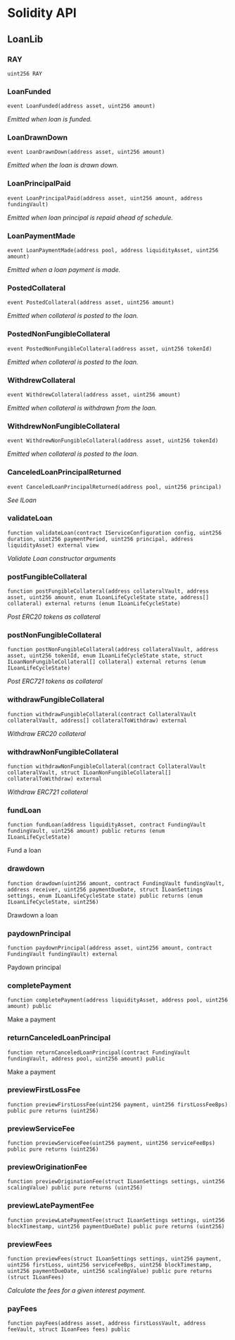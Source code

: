 # Solidity API

## LoanLib

### RAY

```solidity
uint256 RAY
```

### LoanFunded

```solidity
event LoanFunded(address asset, uint256 amount)
```

_Emitted when loan is funded._

### LoanDrawnDown

```solidity
event LoanDrawnDown(address asset, uint256 amount)
```

_Emitted when the loan is drawn down._

### LoanPrincipalPaid

```solidity
event LoanPrincipalPaid(address asset, uint256 amount, address fundingVault)
```

_Emitted when loan principal is repaid ahead of schedule._

### LoanPaymentMade

```solidity
event LoanPaymentMade(address pool, address liquidityAsset, uint256 amount)
```

_Emitted when a loan payment is made._

### PostedCollateral

```solidity
event PostedCollateral(address asset, uint256 amount)
```

_Emitted when collateral is posted to the loan._

### PostedNonFungibleCollateral

```solidity
event PostedNonFungibleCollateral(address asset, uint256 tokenId)
```

_Emitted when collateral is posted to the loan._

### WithdrewCollateral

```solidity
event WithdrewCollateral(address asset, uint256 amount)
```

_Emitted when collateral is withdrawn from the loan._

### WithdrewNonFungibleCollateral

```solidity
event WithdrewNonFungibleCollateral(address asset, uint256 tokenId)
```

_Emitted when collateral is posted to the loan._

### CanceledLoanPrincipalReturned

```solidity
event CanceledLoanPrincipalReturned(address pool, uint256 principal)
```

_See ILoan_

### validateLoan

```solidity
function validateLoan(contract IServiceConfiguration config, uint256 duration, uint256 paymentPeriod, uint256 principal, address liquidityAsset) external view
```

_Validate Loan constructor arguments_

### postFungibleCollateral

```solidity
function postFungibleCollateral(address collateralVault, address asset, uint256 amount, enum ILoanLifeCycleState state, address[] collateral) external returns (enum ILoanLifeCycleState)
```

_Post ERC20 tokens as collateral_

### postNonFungibleCollateral

```solidity
function postNonFungibleCollateral(address collateralVault, address asset, uint256 tokenId, enum ILoanLifeCycleState state, struct ILoanNonFungibleCollateral[] collateral) external returns (enum ILoanLifeCycleState)
```

_Post ERC721 tokens as collateral_

### withdrawFungibleCollateral

```solidity
function withdrawFungibleCollateral(contract CollateralVault collateralVault, address[] collateralToWithdraw) external
```

_Withdraw ERC20 collateral_

### withdrawNonFungibleCollateral

```solidity
function withdrawNonFungibleCollateral(contract CollateralVault collateralVault, struct ILoanNonFungibleCollateral[] collateralToWithdraw) external
```

_Withdraw ERC721 collateral_

### fundLoan

```solidity
function fundLoan(address liquidityAsset, contract FundingVault fundingVault, uint256 amount) public returns (enum ILoanLifeCycleState)
```

Fund a loan

### drawdown

```solidity
function drawdown(uint256 amount, contract FundingVault fundingVault, address receiver, uint256 paymentDueDate, struct ILoanSettings settings, enum ILoanLifeCycleState state) public returns (enum ILoanLifeCycleState, uint256)
```

Drawdown a loan

### paydownPrincipal

```solidity
function paydownPrincipal(address asset, uint256 amount, contract FundingVault fundingVault) external
```

Paydown principal

### completePayment

```solidity
function completePayment(address liquidityAsset, address pool, uint256 amount) public
```

Make a payment

### returnCanceledLoanPrincipal

```solidity
function returnCanceledLoanPrincipal(contract FundingVault fundingVault, address pool, uint256 amount) public
```

Make a payment

### previewFirstLossFee

```solidity
function previewFirstLossFee(uint256 payment, uint256 firstLossFeeBps) public pure returns (uint256)
```

### previewServiceFee

```solidity
function previewServiceFee(uint256 payment, uint256 serviceFeeBps) public pure returns (uint256)
```

### previewOriginationFee

```solidity
function previewOriginationFee(struct ILoanSettings settings, uint256 scalingValue) public pure returns (uint256)
```

### previewLatePaymentFee

```solidity
function previewLatePaymentFee(struct ILoanSettings settings, uint256 blockTimestamp, uint256 paymentDueDate) public pure returns (uint256)
```

### previewFees

```solidity
function previewFees(struct ILoanSettings settings, uint256 payment, uint256 firstLoss, uint256 serviceFeeBps, uint256 blockTimestamp, uint256 paymentDueDate, uint256 scalingValue) public pure returns (struct ILoanFees)
```

_Calculate the fees for a given interest payment._

### payFees

```solidity
function payFees(address asset, address firstLossVault, address feeVault, struct ILoanFees fees) public
```

